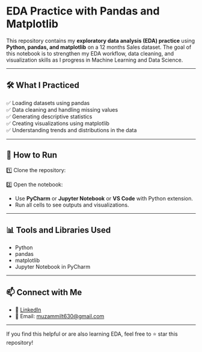 # EDA Practice with Pandas and Matplotlib

This repository contains my **exploratory data analysis (EDA) practice** using **Python, pandas, and matplotlib** on a 12 months Sales dataset. The goal of this notebook is to strengthen my EDA workflow, data cleaning, and visualization skills as I progress in Machine Learning and Data Science.

---

## 🛠️ What I Practiced

✅ Loading datasets using pandas  
✅ Data cleaning and handling missing values  
✅ Generating descriptive statistics  
✅ Creating visualizations using matplotlib  
✅ Understanding trends and distributions in the data

---

## 🚀 How to Run

1️⃣ Clone the repository:

2️⃣ Open the notebook:
- Use **PyCharm** or **Jupyter Notebook** or **VS Code** with Python extension.
- Run all cells to see outputs and visualizations.

---

## 📊 Tools and Libraries Used

- Python
- pandas
- matplotlib
- Jupyter Notebook in PyCharm

---

## 📫 Connect with Me

- 💼 [LinkedIn](https://www.linkedin.com/in/muzammil-tahir-114b862a5/)
- 📧 Email: muzammilt630@gmail.com

---

If you find this helpful or are also learning EDA, feel free to ⭐ star this repository!
